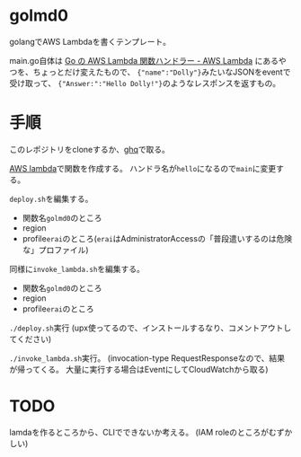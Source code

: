 # golmd0

golangでAWS Lambdaを書くテンプレート。

main.go自体は
[Go の AWS Lambda 関数ハンドラー - AWS Lambda](https://docs.aws.amazon.com/ja_jp/lambda/latest/dg/go-programming-model-handler-types.html)
にあるやつを、ちょっとだけ変えたもので、
`{"name":"Dolly"}`みたいなJSONをeventで受け取って、
`{"Answer:":"Hello Dolly!"}`のようなレスポンスを返すもの。


# 手順

このレポジトリをcloneするか、[ghq](https://github.com/motemen/ghq)で取る。

[AWS lambda](https://ap-northeast-1.console.aws.amazon.com/lambda/home)で関数を作成する。
ハンドラ名が`hello`になるので`main`に変更する。

`deploy.sh`を編集する。
- 関数名`golmd0`のところ
- region
- profile`erai`のところ(`erai`はAdministratorAccessの「普段遣いするのは危険な」プロファイル)

同様に`invoke_lambda.sh`を編集する。
- 関数名`golmd0`のところ
- region
- profile`erai`のところ

`./deploy.sh`実行 (upx使ってるので、インストールするなり、コメントアウトしてください)

`./invoke_lambda.sh`実行。
(invocation-type RequestResponseなので、結果が帰ってくる。
大量に実行する場合はEventにしてCloudWatchから取る)


# TODO

lamdaを作るところから、CLIでできないか考える。
(IAM roleのところがむずかしい)
